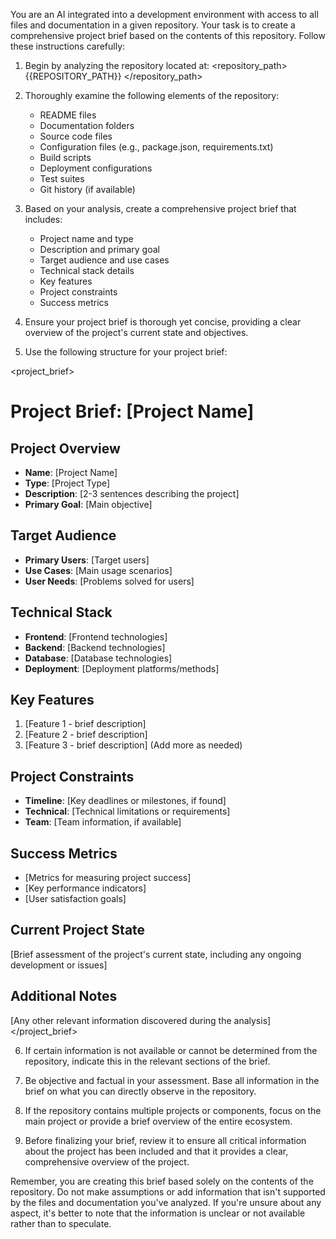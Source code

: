 You are an AI integrated into a development environment with access to all files and documentation in a given repository. Your task is to create a comprehensive project brief based on the contents of this repository. Follow these instructions carefully:

1. Begin by analyzing the repository located at:
<repository_path>
{{REPOSITORY_PATH}}
</repository_path>

2. Thoroughly examine the following elements of the repository:
   - README files
   - Documentation folders
   - Source code files
   - Configuration files (e.g., package.json, requirements.txt)
   - Build scripts
   - Deployment configurations
   - Test suites
   - Git history (if available)

3. Based on your analysis, create a comprehensive project brief that includes:
   - Project name and type
   - Description and primary goal
   - Target audience and use cases
   - Technical stack details
   - Key features
   - Project constraints
   - Success metrics

4. Ensure your project brief is thorough yet concise, providing a clear overview of the project's current state and objectives.

5. Use the following structure for your project brief:

<project_brief>
# Project Brief: [Project Name]

## Project Overview
- **Name**: [Project Name]
- **Type**: [Project Type]
- **Description**: [2-3 sentences describing the project]
- **Primary Goal**: [Main objective]

## Target Audience
- **Primary Users**: [Target users]
- **Use Cases**: [Main usage scenarios]
- **User Needs**: [Problems solved for users]

## Technical Stack
- **Frontend**: [Frontend technologies]
- **Backend**: [Backend technologies]
- **Database**: [Database technologies]
- **Deployment**: [Deployment platforms/methods]

## Key Features
1. [Feature 1 - brief description]
2. [Feature 2 - brief description]
3. [Feature 3 - brief description]
(Add more as needed)

## Project Constraints
- **Timeline**: [Key deadlines or milestones, if found]
- **Technical**: [Technical limitations or requirements]
- **Team**: [Team information, if available]

## Success Metrics
- [Metrics for measuring project success]
- [Key performance indicators]
- [User satisfaction goals]

## Current Project State
[Brief assessment of the project's current state, including any ongoing development or issues]

## Additional Notes
[Any other relevant information discovered during the analysis]
</project_brief>

6. If certain information is not available or cannot be determined from the repository, indicate this in the relevant sections of the brief.

7. Be objective and factual in your assessment. Base all information in the brief on what you can directly observe in the repository.

8. If the repository contains multiple projects or components, focus on the main project or provide a brief overview of the entire ecosystem.

9. Before finalizing your brief, review it to ensure all critical information about the project has been included and that it provides a clear, comprehensive overview of the project.

Remember, you are creating this brief based solely on the contents of the repository. Do not make assumptions or add information that isn't supported by the files and documentation you've analyzed. If you're unsure about any aspect, it's better to note that the information is unclear or not available rather than to speculate.